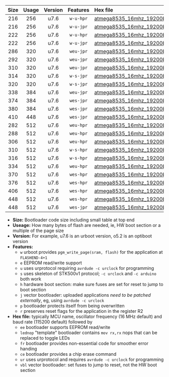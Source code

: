 |Size|Usage|Version|Features|Hex file|
|:-:|:-:|:-:|:-:|:--|
|216|256|u7.6|`w-u-hpr`|[atmega8535_16mhz_19200bps_ur.hex](https://raw.githubusercontent.com/stefanrueger/urboot/main//atmega8535_16mhz_19200bps_ur.hex)|
|216|256|u7.6|`w-u-jpr`|[atmega8535_16mhz_19200bps_ur_vbl.hex](https://raw.githubusercontent.com/stefanrueger/urboot/main//atmega8535_16mhz_19200bps_ur_vbl.hex)|
|222|256|u7.6|`w-u-hpr`|[atmega8535_16mhz_19200bps_lednop_ur.hex](https://raw.githubusercontent.com/stefanrueger/urboot/main//atmega8535_16mhz_19200bps_lednop_ur.hex)|
|222|256|u7.6|`w-u-jpr`|[atmega8535_16mhz_19200bps_lednop_ur_vbl.hex](https://raw.githubusercontent.com/stefanrueger/urboot/main//atmega8535_16mhz_19200bps_lednop_ur_vbl.hex)|
|286|320|u7.6|`weu-jpr`|[atmega8535_16mhz_19200bps_ee_ur_vbl.hex](https://raw.githubusercontent.com/stefanrueger/urboot/main//atmega8535_16mhz_19200bps_ee_ur_vbl.hex)|
|292|320|u7.6|`weu-jpr`|[atmega8535_16mhz_19200bps_ee_lednop_ur_vbl.hex](https://raw.githubusercontent.com/stefanrueger/urboot/main//atmega8535_16mhz_19200bps_ee_lednop_ur_vbl.hex)|
|310|320|u7.6|`weu-jpr`|[atmega8535_16mhz_19200bps_ee_lednop_fr_ur_vbl.hex](https://raw.githubusercontent.com/stefanrueger/urboot/main//atmega8535_16mhz_19200bps_ee_lednop_fr_ur_vbl.hex)|
|314|320|u7.6|`w-s-jpr`|[atmega8535_16mhz_19200bps_vbl.hex](https://raw.githubusercontent.com/stefanrueger/urboot/main//atmega8535_16mhz_19200bps_vbl.hex)|
|320|320|u7.6|`w-s-jpr`|[atmega8535_16mhz_19200bps_lednop_vbl.hex](https://raw.githubusercontent.com/stefanrueger/urboot/main//atmega8535_16mhz_19200bps_lednop_vbl.hex)|
|338|384|u7.6|`weu-jpr`|[atmega8535_16mhz_19200bps_ee_lednop_fr_ce_ur_vbl.hex](https://raw.githubusercontent.com/stefanrueger/urboot/main//atmega8535_16mhz_19200bps_ee_lednop_fr_ce_ur_vbl.hex)|
|374|384|u7.6|`wes-jpr`|[atmega8535_16mhz_19200bps_ee_vbl.hex](https://raw.githubusercontent.com/stefanrueger/urboot/main//atmega8535_16mhz_19200bps_ee_vbl.hex)|
|380|384|u7.6|`wes-jpr`|[atmega8535_16mhz_19200bps_ee_lednop_vbl.hex](https://raw.githubusercontent.com/stefanrueger/urboot/main//atmega8535_16mhz_19200bps_ee_lednop_vbl.hex)|
|410|448|u7.6|`wes-jpr`|[atmega8535_16mhz_19200bps_ee_lednop_fr_vbl.hex](https://raw.githubusercontent.com/stefanrueger/urboot/main//atmega8535_16mhz_19200bps_ee_lednop_fr_vbl.hex)|
|282|512|u7.6|`weu-hpr`|[atmega8535_16mhz_19200bps_ee_ur.hex](https://raw.githubusercontent.com/stefanrueger/urboot/main//atmega8535_16mhz_19200bps_ee_ur.hex)|
|288|512|u7.6|`weu-hpr`|[atmega8535_16mhz_19200bps_ee_lednop_ur.hex](https://raw.githubusercontent.com/stefanrueger/urboot/main//atmega8535_16mhz_19200bps_ee_lednop_ur.hex)|
|306|512|u7.6|`weu-hpr`|[atmega8535_16mhz_19200bps_ee_lednop_fr_ur.hex](https://raw.githubusercontent.com/stefanrueger/urboot/main//atmega8535_16mhz_19200bps_ee_lednop_fr_ur.hex)|
|310|512|u7.6|`w-s-hpr`|[atmega8535_16mhz_19200bps.hex](https://raw.githubusercontent.com/stefanrueger/urboot/main//atmega8535_16mhz_19200bps.hex)|
|316|512|u7.6|`w-s-hpr`|[atmega8535_16mhz_19200bps_lednop.hex](https://raw.githubusercontent.com/stefanrueger/urboot/main//atmega8535_16mhz_19200bps_lednop.hex)|
|334|512|u7.6|`weu-hpr`|[atmega8535_16mhz_19200bps_ee_lednop_fr_ce_ur.hex](https://raw.githubusercontent.com/stefanrueger/urboot/main//atmega8535_16mhz_19200bps_ee_lednop_fr_ce_ur.hex)|
|370|512|u7.6|`wes-hpr`|[atmega8535_16mhz_19200bps_ee.hex](https://raw.githubusercontent.com/stefanrueger/urboot/main//atmega8535_16mhz_19200bps_ee.hex)|
|376|512|u7.6|`wes-hpr`|[atmega8535_16mhz_19200bps_ee_lednop.hex](https://raw.githubusercontent.com/stefanrueger/urboot/main//atmega8535_16mhz_19200bps_ee_lednop.hex)|
|406|512|u7.6|`wes-hpr`|[atmega8535_16mhz_19200bps_ee_lednop_fr.hex](https://raw.githubusercontent.com/stefanrueger/urboot/main//atmega8535_16mhz_19200bps_ee_lednop_fr.hex)|
|448|512|u7.6|`wes-hpr`|[atmega8535_16mhz_19200bps_ee_lednop_fr_ce.hex](https://raw.githubusercontent.com/stefanrueger/urboot/main//atmega8535_16mhz_19200bps_ee_lednop_fr_ce.hex)|
|448|512|u7.6|`wes-jpr`|[atmega8535_16mhz_19200bps_ee_lednop_fr_ce_vbl.hex](https://raw.githubusercontent.com/stefanrueger/urboot/main//atmega8535_16mhz_19200bps_ee_lednop_fr_ce_vbl.hex)|

- **Size:** Bootloader code size including small table at top end
- **Useage:** How many bytes of flash are needed, ie, HW boot section or a multiple of the page size
- **Version:** For example, u7.6 is an urboot version, o5.2 is an optiboot version
- **Features:**
  + `w` urboot provides `pgm_write_page(sram, flash)` for the application at `FLASHEND-4+1`
  + `e` EEPROM read/write support
  + `u` uses urprotocol requiring `avrdude -c urclock` for programming
  + `s` uses skeleton of STK500v1 protocol; `-c urclock` and `-c arduino` both work
  + `h` hardware boot section: make sure fuses are set for reset to jump to boot section
  + `j` vector bootloader: uploaded applications *need to be patched externally*, eg, using `avrdude -c urclock`
  + `p` bootloader protects itself from being overwritten
  + `r` preserves reset flags for the application in the register R2
- **Hex file:** typically MCU name, oscillator frequency (16 MHz default) and baud rate (115200 default) followed by
  + `ee` bootloader supports EEPROM read/write
  + `lednop` "template" bootloader contains `mov rx,rx` nops that can be replaced to toggle LEDs
  + `fr` bootloader provides non-essential code for smoother error handing
  + `ce` bootloader provides a chip erase command
  + `ur` uses urprotocol and requires `avrdude -c urclock` for programming
  + `vbl` vector bootloader: set fuses to jump to reset, not the HW boot section
